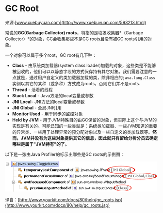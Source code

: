 # GC Root

来源:[www.xuebuyuan.com](http://www.xuebuyuan.com/593213.html)

常说的**GC(Garbage Collector) roots**，特指的是垃圾收集器*（Garbage Collector）*的对象，GC会收集那些不是GC roots且没有被GC roots引用的对象。

一个对象可以属于多个root，GC root有几下种：

* **Class** - 由系统类加载器(system class loader)加载的对象，这些类是不能够被回收的，他们可以以静态字段的方式保存持有其它对象。我们需要注意的一点就是，通过用户自定义的类加载器加载的类，除非相应的`java.lang.Class`
实例以其它的某种（或多种）方式成为roots，否则它们并不是roots.
* **Thread** - 活着的线程
* **Stack Local** - Java方法的local变量或参数
* **JNI Local**- JNI方法的local变量或参数
* **JNI Global** - 全局JNI引用
* **Monitor Used** - 用于同步的监控对象
* **Held by JVM** - 用于JVM特殊目的由GC保留的对象，但实际上这个与JVM的实现是有关的。可能已知的一些类型是：系统类加载器、一些JVM知道的重要的异常类、一些用于处理异常的预分配对象以及一些自定义的类加载器等。**然而，JVM并没有为这些对象提供其它的信息，因此就只有留给分析分员去确定哪些是属于"JVM持有"的了。**

以下是一张由Java Profiler的标示出哪些是GC roots的示例图：

![](6/gc_roots_in_explorer.gif)

译自：[http://www.yourkit.com/docs/80/help/gc_roots.jsp](http://www.yourkit.com/docs/80/help/gc_roots.jsp)